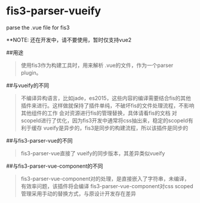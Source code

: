 # fis3-parser-vueify
parse the .vue file for fis3

**NOTE: 还在开发中，请不要使用，暂时仅支持vue2

##用途
>使用fis3作为构建工具时，用来解析 .vue的文件，作为一个parser plugin。


##与vueify的不同
>不编译异构语言，比如jade，es2015，这些内容的编译需要结合fis的其他插件来进行。这样做就保持了插件单纯，不破坏fis的文件处理流程，不影响其他组件的工作
>会对资源进行fis的管理替换，具体请看fis的文档
>对scopeId进行了优化，因为fis3开发中通常将css抽出来，稳定的scopeId有利于缓存
>vueify是异步的，fis3是同步的构建流程，所以该插件是同步的

##与fis3-parser-vue的不同
>fis3-parser-vue直接了 vueify的同步版本，其差异类似vueify

##与fis3-parser-vue-component的不同
>fis3-parser-vue-component对<template></template>的处理，是直接嵌入了字符串，未编译，有效率问题，该插件将会编译
>fis3-parser-vue-component对css scoped管理采用手动的替换方式，与原设计开发存在差异


